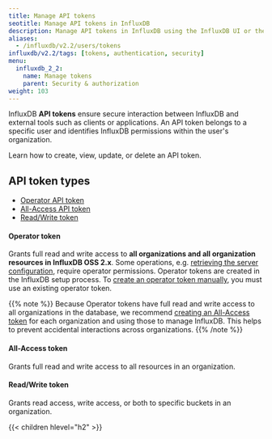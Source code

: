 ```yaml
---
title: Manage API tokens
seotitle: Manage API tokens in InfluxDB
description: Manage API tokens in InfluxDB using the InfluxDB UI or the influx CLI.
aliases:
  - /influxdb/v2.2/users/tokens
influxdb/v2.2/tags: [tokens, authentication, security]
menu:
  influxdb_2_2:
    name: Manage tokens
    parent: Security & authorization
weight: 103
---
```


InfluxDB **API tokens** ensure secure interaction between InfluxDB and external tools such as clients or applications.
An API token belongs to a specific user and identifies InfluxDB permissions within the user's organization.

Learn how to create, view, update, or delete an API token.

## API token types

- [Operator API token](#operator-token)
- [All-Access API token](#all-access-token)
- [Read/Write token](#readwrite-token)

#### Operator token
Grants full read and write access to **all organizations and all organization resources in InfluxDB OSS 2.x**.
Some operations, e.g. [retrieving the server configuration](/influxdb/v2.2/reference/config-options/), require operator permissions.
Operator tokens are created in the InfluxDB setup process.
To [create an operator token manually](/influxdb/v2.2/security/tokens/create-token/), you must use an existing operator token.

{{% note %}}
Because Operator tokens have full read and write access to all organizations in the database,
we recommend [creating an All-Access token](/influxdb/v2.2/security/tokens/create-token/)
for each organization and using those to manage InfluxDB.
This helps to prevent accidental interactions across organizations.
{{% /note %}}

#### All-Access token
Grants full read and write access to all resources in an organization.

#### Read/Write token
Grants read access, write access, or both to specific buckets in an organization.

{{< children hlevel="h2" >}}
